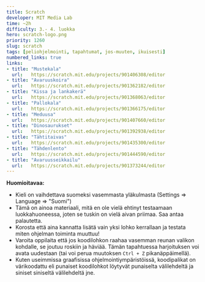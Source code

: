 ```yaml
---
title: Scratch
developer: MIT Media Lab
time: ~2h
difficulty: 3.- 4. luokka
hero: scratch-logo.png
priority: 1260
slug: scratch
tags: [peliohjelmointi, tapahtumat, jos-muuten, ikuisesti]
numbered_links: true
links:
- title: "Mustekala"
  url:   https://scratch.mit.edu/projects/901406308/editor
- title: "Avaruuskoira"
  url:   https://scratch.mit.edu/projects/901362182/editor
- title: "Kissa ja lankakerä"
  url:   https://scratch.mit.edu/projects/901368063/editor
- title: "Pallokala"
  url:   https://scratch.mit.edu/projects/901366175/editor
- title: "Meduusa"
  url:   https://scratch.mit.edu/projects/901407660/editor
- title: "Dinosaurukset"
  url:   https://scratch.mit.edu/projects/901392938/editor
- title: "Tähtitaivas"
  url:   https://scratch.mit.edu/projects/901435300/editor
- title: "Tähdenlento"
  url:   https://scratch.mit.edu/projects/901444590/editor
- title: "Avaruusseikkailu"
  url:   https://scratch.mit.edu/projects/901373244/editor
---
```


**Huomioitavaa:**
- Kieli on vaihdettava suomeksi vasemmasta yläkulmasta (Settings => Language => "Suomi")
- Tämä on ainoa materiaali, mitä en ole vielä ehtinyt testaamaan luokkahuoneessa, joten se tuskin on vielä aivan priimaa. Saa antaa palautetta.
- Korosta että aina kannatta lisätä vain yksi lohko kerrallaan ja testata miten ohjelman toiminta muuttuu!
- Varoita oppilaita että jos koodilohkon raahaa vasemman reunan valikon kohdalle, se joutuu roskiin ja häviää. Tämän tapahtuessa harjoituksen voi avata uudestaan (tai voi perua muutoksen `Ctrl + Z` pikanäppäimellä).
- Kuten useimmissa graafisissa ohjelmointiympäristöissä, koodipalikat on värikoodattu eli punaiset koodilohkot löytyvät punaiselta välilehdeltä ja siniset siniseltä välilehdeltä jne.

